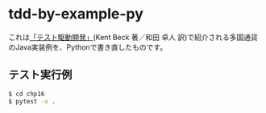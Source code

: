 # tdd-by-example-py

これは[「テスト駆動開発」](https://shop.ohmsha.co.jp/shopdetail/000000004967/)(Kent Beck 著／和田 卓人 訳)で紹介される多国通貨のJava実装例を、Pythonで書き直したものです。

## テスト実行例

```sh
$ cd chp16
$ pytest -v .
```